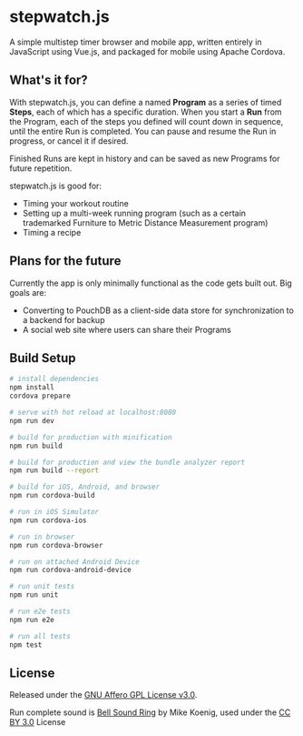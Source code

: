 # stepwatch.js

A simple multistep timer browser and mobile app, written entirely in JavaScript using Vue.js, and packaged for mobile using Apache Cordova.

## What's it for?

With stepwatch.js, you can define a named **Program** as a series of timed **Steps**, each of which has a specific duration. When you start a **Run** from the Program, each of the steps you defined will count down in sequence, until the entire Run is completed. You can pause and resume the Run in progress, or cancel it if desired.

Finished Runs are kept in history and can be saved as new Programs for future repetition.

stepwatch.js is good for:

* Timing your workout routine
* Setting up a multi-week running program (such as a certain trademarked Furniture to Metric Distance Measurement program)
* Timing a recipe

## Plans for the future

Currently the app is only minimally functional as the code gets built out. Big goals are:

* Converting to PouchDB as a client-side data store for synchronization to a backend for backup
* A social web site where users can share their Programs

## Build Setup

``` bash
# install dependencies
npm install
cordova prepare

# serve with hot reload at localhost:8080
npm run dev

# build for production with minification
npm run build

# build for production and view the bundle analyzer report
npm run build --report

# build for iOS, Android, and browser
npm run cordova-build

# run in iOS Simulator
npm run cordova-ios

# run in browser
npm run cordova-browser

# run on attached Android Device
npm run cordova-android-device

# run unit tests
npm run unit

# run e2e tests
npm run e2e

# run all tests
npm test
```

## License

Released under the [GNU Affero GPL License v3.0](https://www.gnu.org/licenses/agpl-3.0.html).

Run complete sound is [Bell Sound Ring](http://soundbible.com/26-Bell-Sound-Ring.html) by Mike Koenig, used under the [CC BY 3.0](https://creativecommons.org/licenses/by/3.0/) License